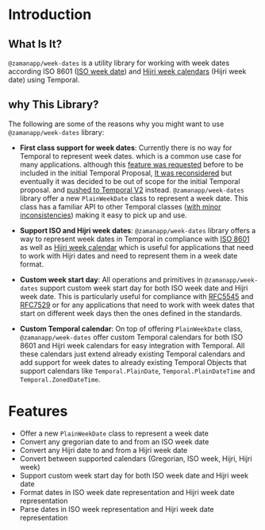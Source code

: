 # Introduction

## What Is It?
`@zamanapp/week-dates` is a utility library for working with week dates according ISO 8601 ([ISO week date](https://en.wikipedia.org/wiki/ISO_week_date)) and [Hijri week calendars](https://github.com/khawarizmus/hijri-week-calendar-proposal)  (Hijri week date) using Temporal.

## why This Library?

The following are some of the reasons why you might want to use `@zamanapp/week-dates` library:

- **First class support for week dates**: Currently there is no way for Temporal to represent week dates. which is a common use case for many applications. although this [feature was requested](https://github.com/tc39/proposal-temporal/issues/2761) before to be included in the initial Temporal Proposal, [It was reconsidered](https://github.com/tc39/proposal-temporal/issues/2405) but eventually it was decided to be out of scope for the initial Temporal proposal. and [pushed to Temporal V2](https://github.com/js-temporal/proposal-temporal-v2/issues/11) instead. `@zamanapp/week-dates` library offer a new `PlainWeekDate` class to represent a week date. This class has a familiar API to other Temporal classes ([with minor inconsistencies](../classes/plain-week-date.md#inconsistencies)) making it easy to pick up and use.

- **Support ISO and Hijri week dates**: `@zamanapp/week-dates` library offers a way to represent week dates in Temporal in compliance with [ISO 8601](https://en.wikipedia.org/wiki/ISO_8601) as well as [Hijri week calendar](https://github.com/khawarizmus/hijri-week-calendar-proposal) which is useful for applications that need to work with Hijri dates and need to represent them in a week date format.

- **Custom week start day**: All operations and primitives in `@zamanapp/week-dates` support custom week start day for both ISO week date and Hijri week date. This is particularly useful for compliance with [RFC5545](https://datatracker.ietf.org/doc/html/rfc5545) and [RFC7529](https://datatracker.ietf.org/doc/html/rfc7529) or for any applications that need to work with week dates that start on different week days then the ones defined in the standards.

- **Custom Temporal calendar**: On top of offering `PlainWeekDate` class, `@zamanapp/week-dates` offer custom Temporal calendars for both ISO 8601 and Hijri week calendars for easy integration with Temporal. All these calendars just extend already existing Temporal calendars and add support for week dates to already existing Temporal Objects that support calendars like `Temporal.PlainDate`, `Temporal.PlainDateTime` and `Temporal.ZonedDateTime`.

# Features

- Offer a new `PlainWeekDate` class to represent a week date
- Convert any gregorian date to and from an ISO week date
- Convert any Hijri date to and from a Hijri week date
- Convert between supported calendars (Gregorian, ISO week, Hijri, Hijri week)
- Support custom week start day for both ISO week date and Hijri week date
- Format dates in ISO week date representation and Hijri week date representation
- Parse dates in ISO week representation and Hijri week date representation
